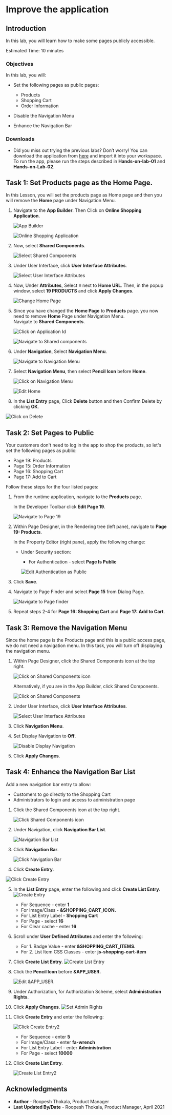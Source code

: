 # Improve the application

## Introduction

In this lab, you will learn how to make some pages publicly accessible.

Estimated Time: 10 minutes

<!--
Watch the video below for a quick walk through of the lab.

[](youtube:lwQ3lvul9iE)
-->
### Objectives
In this lab, you will:
- Set the following pages as public pages:
    - Products
    - Shopping Cart
    - Order Information

- Disable the Navigation Menu

- Enhance the Navigation Bar

### Downloads

- Did you miss out trying the previous labs? Don’t worry! You can download the application from [here](online-shopping-cart-7.sql) and import it into your workspace. To run the app, please run the steps described in **Hands-on-lab-01** and **Hands-on-Lab-02**.

## Task 1: Set Products page as the Home Page.

In this Lesson, you will set the products page as Home page and then you will remove the **Home** page under Navigation Menu.

1. Navigate to the **App Builder**. Then Click on **Online Shopping Application**.

    ![App Builder](images/navigate-to-osa1.png " ")

    ![Online Shopping Application](images/navigate-to-osa2.png " ")

2. Now, select **Shared Components**.

    ![Select Shared Components](images/navigate-t-sc1.png " ")

3. Under User Interface, click **User Interface Attributes**.

    ![Select User Interface Attributes](./images/select-uia.png " ")

4. Now, Under **Attributes**, Select **≡** next to **Home URL**. Then, in the popup window, select **19 PRODUCTS** and click **Apply Changes**.

    ![Change Home Page](./images/change-home-page.png " ")

5. Since you have changed the **Home Page** to **Products** page. you now need to remove **Home** Page under Navigation Menu.  
Navigate to **Shared Components**.

    ![Click on Application Id](./images/navigate-to-sc2.png " ")

    ![Navigate to Shared components](./images/navigate-to-sc3.png " ")

6. Under **Navigation**, Select **Navigation Menu**.

    ![Navigate to Navigation Menu](./images/select-navigation-menu.png " ")

7. Select **Navigation Menu**, then select **Pencil Icon** before **Home**.

    ![Click on Navigation Menu](./images/select-navigation-menu1.png " ")

    ![Edit Home](./images/edit-home1.png " ")

8. In the **List Entry** page, Click **Delete** button and then Confirm Delete by clicking **OK**.

  ![Click on Delete](./images/delete-home-entry1.png " ")

## Task 2: Set Pages to Public
Your customers don't need to log in the app to shop the products, so let's set the following pages as public:
- Page 19: Products
- Page 15: Order Information
- Page 16: Shopping Cart
- Page 17: Add to Cart

Follow these steps for the four listed pages:

1. From the runtime application, navigate to the **Products** page.

    In the Developer Toolbar click **Edit Page 19**.

    ![Navigate to Page 19](./images/navigate-to-page19.png " ")

2. Within Page Designer, in the Rendering tree (left pane), navigate to  **Page 19: Products**.

    In the Property Editor (right pane), apply the following change:
    - Under Security section:
        - For Authentication - select **Page Is Public**  

      ![Edit Authentication as Public](./images/edit-page19.png " ")

3. Click **Save**.

4. Navigate to Page Finder and select **Page 15** from Dialog Page.

    ![Navigate to Page finder](./images/navigate-to-page-finder.png " ")

5. Repeat steps 2-4 for **Page 16: Shopping Cart** and **Page 17: Add to Cart**.

## Task 3: Remove the Navigation Menu
Since the home page is the Products page and this is a public access page, we do not need a navigation menu.
In this task, you will turn off displaying the navigation menu.

1. Within Page Designer, click the Shared Components icon at the top right.

    ![Click on Shared Components icon](./images/click-sc-icon.png " ")

   Alternatively, if you are in the App Builder, click Shared Components.

   ![Click on Shared Components](./images/navigate-t-sc1.png " ")

2. Under User Interface, click **User Interface Attributes**.

    ![Select User Interface Attributes](./images/select-uia1.png " ")

3. Click **Navigation Menu**.

4. Set Display Navigation to **Off**.

    ![Disable Display Navigation](./images/nav-menu-disp-off.png " ")

5. Click **Apply Changes**.

## Task 4: Enhance the Navigation Bar List

Add a new navigation bar entry to allow:
- Customers to go directly to the Shopping Cart
- Administrators to login and access to administration page

1. Click the Shared Components icon at the top right.

    ![Click Shared Components icon](./images/click-sc-icon1.png " ")
2. Under Navigation, click **Navigation Bar List**.

    ![Navigation Bar List](./images/navigation-bar.png " ")

3. Click **Navigation Bar**.

    ![Click Navigation Bar](./images/navigation-bar1.png " ")

4. Click **Create Entry**.

  ![Click Create Entry](./images/create-entry1.png " ")

5. In the **List Entry** page, enter the following and click **Create List Entry**.
  ![Create Entry](./images/create-entry2.png " ")

   - For Sequence - enter **1**
   - For Image/Class - **&SHOPPING\_CART\_ICON.**
   - For List Entry Label - **Shopping Cart**
   - For Page - select **16**
   - For Clear cache - enter **16**


6. Scroll under **User Defined Attributes** and enter the following:
    - For 1. Badge Value - enter  **&SHOPPING\_CART\_ITEMS.**
    - For 2. List Item CSS Classes - enter **js-shopping-cart-item**

7. Click **Create List Entry**.
    ![Create List Entry](./images/create-entry3.png " ")

8. Click the **Pencil Icon** before **&APP_USER.**

    ![Edit &APP_USER.](./images/click-app-user.png " ")

9. Under Authorization, for Authorization Scheme, select **Administration Rights**.

10. Click **Apply Changes**.
    ![Set Admin Rights](./images/set-admin-rights.png " ")

11. Click **Create Entry**  and enter the following:

    ![Click Create Entry2](./images/create-entry11.png " ")

    - For Sequence - enter **5**
    - For Image/Class - enter **fa-wrench**
    - For List Entry Label - enter **Administration**
    - For Page - select **10000**


12. Click **Create List Entry**.

    ![Create List Entry2](./images/create-entry12.png " ")
<!--
You now know how to enhance and mantain both navigation menu and navigation bar. You may now **proceed to the next lab**.-->
## **Acknowledgments**

- **Author** - Roopesh Thokala, Product Manager
- **Last Updated By/Date** - Roopesh Thokala, Product Manager, April 2021
